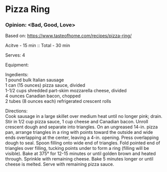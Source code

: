 # Pizza Ring
### Opinion: <Bad, Good, Love>

Based on: https://www.tasteofhome.com/recipes/pizza-ring/  

Acitve - 15 min :: Total - 30 min  

Serves: 4  

Equipment:

Ingedients:  
1 pound bulk Italian sausage  
1 can (15 ounces) pizza sauce, divided  
1-1/2 cups shredded part-skim mozzarella cheese, divided  
4 ounces Canadian bacon, chopped  
2 tubes (8 ounces each) refrigerated crescent rolls  

Directions:  
Cook sausage in a large skillet over medium heat until no longer pink; drain. Stir in 1/2 cup pizza sauce, 1 cup cheese and Canadian bacon.
Unroll crescent dough and separate into triangles. On an ungreased 14-in. pizza pan, arrange triangles in a ring with points toward the outside and wide ends overlapping at the center, leaving a 4-in. opening. Press overlapping dough to seal.
Spoon filling onto wide end of triangles. Fold pointed end of triangles over filling, tucking points under to form a ring (filling will be visible).
Bake at 375° for 12-15 minutes or until golden brown and heated through. Sprinkle with remaining cheese. Bake 5 minutes longer or until cheese is melted. Serve with remaining pizza sauce.

